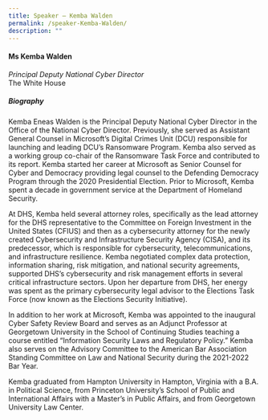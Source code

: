 ```yaml
---
title: Speaker – Kemba Walden
permalink: /speaker-Kemba-Walden/
description: ""
---
```

#### **Ms Kemba Walden**

*Principal Deputy National Cyber Director*  
The White House

##### **Biography**
Kemba Eneas Walden is the Principal Deputy National Cyber Director in the Office of the National Cyber Director. Previously, she served as Assistant General Counsel in Microsoft’s Digital Crimes Unit (DCU) responsible for launching and leading DCU’s Ransomware Program. Kemba also served as a working group co-chair of the Ransomware Task Force and contributed to its report. Kemba started her career at Microsoft as Senior Counsel for Cyber and Democracy providing legal counsel to the Defending Democracy Program through the 2020 Presidential Election. Prior to Microsoft, Kemba spent a decade in government service at the Department of Homeland Security.

At DHS, Kemba held several attorney roles, specifically as the lead attorney for the DHS representative to the Committee on Foreign Investment in the United States (CFIUS) and then as a cybersecurity attorney for the newly created Cybersecurity and Infrastructure Security Agency (CISA), and its predecessor, which is responsible for cybersecurity, telecommunications, and infrastructure resilience. Kemba negotiated complex data protection, information sharing, risk mitigation, and national security agreements, supported DHS’s cybersecurity and risk management efforts in several critical infrastructure sectors. Upon her departure from DHS, her energy was spent as the primary cybersecurity legal advisor to the Elections Task Force (now known as the Elections Security Initiative).

In addition to her work at Microsoft, Kemba was appointed to the inaugural Cyber Safety Review Board and serves as an Adjunct Professor at Georgetown University in the School of Continuing Studies teaching a course entitled “Information Security Laws and Regulatory Policy.” Kemba also serves on the Advisory Committee to the American Bar Association Standing Committee on Law and National Security during the 2021-2022 Bar Year.

Kemba graduated from Hampton University in Hampton, Virginia with a B.A. in Political Science, from Princeton University’s School of Public and International Affairs with a Master’s in Public Affairs, and from Georgetown University Law Center.
